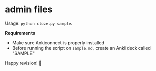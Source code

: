 # admin files

Usage: `python cloze.py sample`.

**Requirements**
- Make sure Ankiconnect is properly installed
- Before running the script on `sample.md`, create an Anki deck called "SAMPLE"

Happy revision! 🥳
